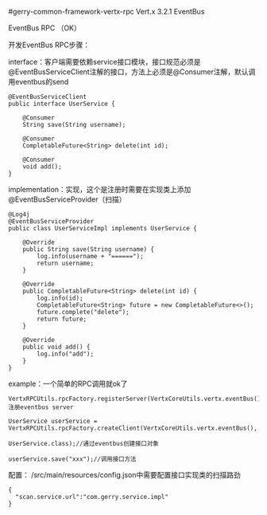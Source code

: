 #gerry-common-framework-vertx-rpc
Vert.x 3.2.1 EventBus

 EventBus RPC （OK）

开发EventBus RPC步骤：
     	
interface：客户端需要依赖service接口模块，接口规范必须是@EventBusServiceClient注解的接口，方法上必须是@Consumer注解，默认调用eventbus的send
		
	@EventBusServiceClient
	public interface UserService {

		@Consumer
		String save(String username);

		@Consumer
		CompletableFuture<String> delete(int id);

		@Consumer
		void add();
	}


implementation：实现，这个是注册时需要在实现类上添加@EventBusServiceProvider（扫描）
		
	@Log4j
	@EventBusServiceProvider
	public class UserServiceImpl implements UserService {

		@Override
		public String save(String username) {
			log.info(username + "======");
			return username;
		}

		@Override
		public CompletableFuture<String> delete(int id) {
			log.info(id);
			CompletableFuture<String> future = new CompletableFuture<>();
			future.complete("delete");
			return future;
		}

		@Override
		public void add() {
			log.info("add");
		}
	}


example：一个简单的RPC调用就ok了
	
	VertxRPCUtils.rpcFactory.registerServer(VertxCoreUtils.vertx.eventBus());//注册eventbus server
	
	UserService userService = VertxRPCUtils.rpcFactory.createClient(VertxCoreUtils.vertx.eventBus(), 
	
	UserService.class);//通过eventbus创建接口对象
	
	userService.save("xxx");//调用接口方法


配置：
	/src/main/resources/config.json中需要配置接口实现类的扫描路劲

	{
	  "scan.service.url":"com.gerry.service.impl"
	}
